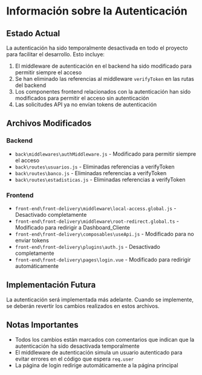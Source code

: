 # Información sobre la Autenticación

## Estado Actual

La autenticación ha sido temporalmente desactivada en todo el proyecto para facilitar el desarrollo. Esto incluye:

1. El middleware de autenticación en el backend ha sido modificado para permitir siempre el acceso
2. Se han eliminado las referencias al middleware `verifyToken` en las rutas del backend
3. Los componentes frontend relacionados con la autenticación han sido modificados para permitir el acceso sin autenticación
4. Las solicitudes API ya no envían tokens de autenticación

## Archivos Modificados

### Backend

- `back\middlewares\authMiddleware.js` - Modificado para permitir siempre el acceso
- `back\routes\usuarios.js` - Eliminadas referencias a verifyToken
- `back\routes\banco.js` - Eliminadas referencias a verifyToken
- `back\routes\estadisticas.js` - Eliminadas referencias a verifyToken

### Frontend

- `front-end\front-delivery\middleware\local-access.global.js` - Desactivado completamente
- `front-end\front-delivery\middleware\root-redirect.global.ts` - Modificado para redirigir a Dashboard_Cliente
- `front-end\front-delivery\composables\useApi.js` - Modificado para no enviar tokens
- `front-end\front-delivery\plugins\auth.js` - Desactivado completamente
- `front-end\front-delivery\pages\login.vue` - Modificado para redirigir automáticamente

## Implementación Futura

La autenticación será implementada más adelante. Cuando se implemente, se deberán revertir los cambios realizados en estos archivos.

## Notas Importantes

- Todos los cambios están marcados con comentarios que indican que la autenticación ha sido desactivada temporalmente
- El middleware de autenticación simula un usuario autenticado para evitar errores en el código que espera `req.user`
- La página de login redirige automáticamente a la página principal
